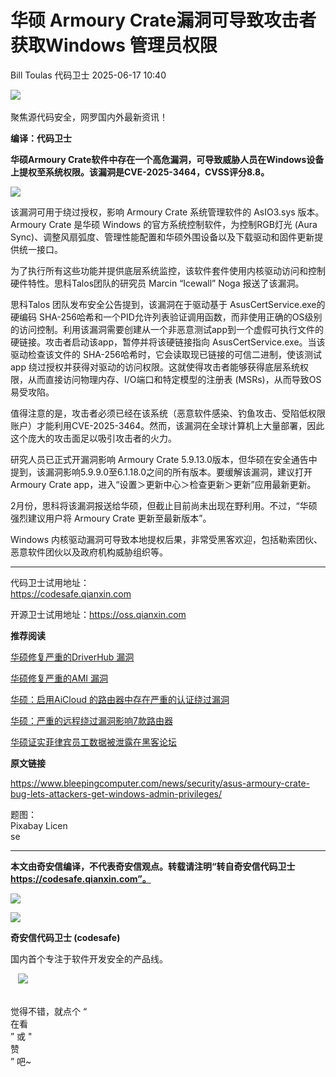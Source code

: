 #  华硕 Armoury Crate漏洞可导致攻击者获取Windows 管理员权限  
Bill Toulas  代码卫士   2025-06-17 10:40  
  
![](https://mmbiz.qpic.cn/mmbiz_gif/Az5ZsrEic9ot90z9etZLlU7OTaPOdibteeibJMMmbwc29aJlDOmUicibIRoLdcuEQjtHQ2qjVtZBt0M5eVbYoQzlHiaw/640?wx_fmt=gif "")  
    
聚焦源代码安全，网罗国内外最新资讯！  
  
**编译：代码卫士**  
  
**华硕Armoury Crate软件中存在一个高危漏洞，可导致威胁人员在Windows设备上提权至系统权限。该漏洞是CVE-2025-3464，CVSS评分8.8。**  
  
![](https://mmbiz.qpic.cn/mmbiz_png/oBANLWYScMSW47rBFzuOCUm7ezhoRFVzofFc6icb0ozGx0q56Fv57KABKjPOnhTI3RRJbzFRTDO7SClpVZt3UYw/640?wx_fmt=png&from=appmsg "")  
  
  
该漏洞可用于绕过授权，影响 Armoury Crate 系统管理软件的 AsIO3.sys 版本。Armoury Crate 是华硕 Windows 的官方系统控制软件，为控制RGB灯光 (Aura Sync)、调整风扇弧度、管理性能配置和华硕外围设备以及下载驱动和固件更新提供统一接口。  
  
为了执行所有这些功能并提供底层系统监控，该软件套件使用内核驱动访问和控制硬件特性。思科Talos团队的研究员 Marcin “Icewall” Noga 报送了该漏洞。  
  
思科Talos 团队发布安全公告提到，该漏洞在于驱动基于 AsusCertService.exe的硬编码 SHA-256哈希和一个PID允许列表验证调用函数，而非使用正确的OS级别的访问控制。利用该漏洞需要创建从一个非恶意测试app到一个虚假可执行文件的硬链接。攻击者启动该app，暂停并将该硬链接指向 AsusCertService.exe。当该驱动检查该文件的 SHA-256哈希时，它会读取现已链接的可信二进制，使该测试 app 绕过授权并获得对驱动的访问权限。这就使得攻击者能够获得底层系统权限，从而直接访问物理内存、I/O端口和特定模型的注册表 (MSRs)，从而导致OS易受攻陷。  
  
值得注意的是，攻击者必须已经在该系统（恶意软件感染、钓鱼攻击、受陷低权限账户）才能利用CVE-2025-3464。然而，该漏洞在全球计算机上大量部署，因此这个庞大的攻击面足以吸引攻击者的火力。  
  
研究人员已正式开漏洞影响 Armoury Crate 5.9.13.0版本，但华硕在安全通告中提到，该漏洞影响5.9.9.0至6.1.18.0之间的所有版本。要缓解该漏洞，建议打开 Armoury Crate app，进入“设置＞更新中心＞检查更新＞更新”应用最新更新。  
  
2月份，思科将该漏洞报送给华硕，但截止目前尚未出现在野利用。不过，“华硕强烈建议用户将 Armoury Crate 更新至最新版本”。  
  
Windows 内核驱动漏洞可导致本地提权后果，非常受黑客欢迎，包括勒索团伙、恶意软件团伙以及政府机构威胁组织等。  
  
  
****  
代码卫士试用地址：  
https://codesafe.qianxin.com  
  
开源卫士试用地址：https://oss.qianxin.com  
  
  
  
  
  
  
  
  
  
  
  
  
  
**推荐阅读**  
  
[华硕修复严重的DriverHub 漏洞](https://mp.weixin.qq.com/s?__biz=MzI2NTg4OTc5Nw==&mid=2247522987&idx=1&sn=dd6c1684116b2d65b1efe7c80afe5945&scene=21#wechat_redirect)  
  
  
[华硕修复严重的AMI 漏洞](https://mp.weixin.qq.com/s?__biz=MzI2NTg4OTc5Nw==&mid=2247522841&idx=1&sn=b39cd7520c5b0c63d3c0e807374feeb2&scene=21#wechat_redirect)  
  
  
[华硕：启用AiCloud 的路由器中存在严重的认证绕过漏洞](https://mp.weixin.qq.com/s?__biz=MzI2NTg4OTc5Nw==&mid=2247522801&idx=1&sn=be29e21bdd328bab3ee1bbc42562d47e&scene=21#wechat_redirect)  
  
  
[华硕：严重的远程绕过漏洞影响7款路由器](https://mp.weixin.qq.com/s?__biz=MzI2NTg4OTc5Nw==&mid=2247519766&idx=1&sn=e5617e80059a29c20c16b011271e8511&scene=21#wechat_redirect)  
  
  
[华硕证实菲律宾员工数据被泄露在黑客论坛](https://mp.weixin.qq.com/s?__biz=MzI2NTg4OTc5Nw==&mid=2247519060&idx=2&sn=6105a3152e4cf58dc7f6100cc53d066c&scene=21#wechat_redirect)  
  
  
  
  
  
**原文链接**  
  
https://www.bleepingcomputer.com/news/security/asus-armoury-crate-bug-lets-attackers-get-windows-admin-privileges/  
  
  
  
题图：  
Pixabay Licen  
se  
  
****  
**本文由奇安信编译，不代表奇安信观点。转载请注明“转自奇安信代码卫士 https://codesafe.qianxin.com”。**  
  
  
  
  
![](https://mmbiz.qpic.cn/mmbiz_jpg/oBANLWYScMSf7nNLWrJL6dkJp7RB8Kl4zxU9ibnQjuvo4VoZ5ic9Q91K3WshWzqEybcroVEOQpgYfx1uYgwJhlFQ/640?wx_fmt=jpeg "")  
  
![](https://mmbiz.qpic.cn/mmbiz_jpg/oBANLWYScMSN5sfviaCuvYQccJZlrr64sRlvcbdWjDic9mPQ8mBBFDCKP6VibiaNE1kDVuoIOiaIVRoTjSsSftGC8gw/640?wx_fmt=jpeg "")  
  
**奇安信代码卫士 (codesafe)**  
  
国内首个专注于软件开发安全的产品线。  
  
   ![](https://mmbiz.qpic.cn/mmbiz_gif/oBANLWYScMQ5iciaeKS21icDIWSVd0M9zEhicFK0rbCJOrgpc09iaH6nvqvsIdckDfxH2K4tu9CvPJgSf7XhGHJwVyQ/640?wx_fmt=gif "")  
  
   
觉得不错，就点个 “  
在看  
” 或 "  
赞  
” 吧~  
  
